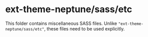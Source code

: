 # ext-theme-neptune/sass/etc

This folder contains miscellaneous SASS files. Unlike `"ext-theme-neptune/sass/etc"`, these files
need to be used explicitly.
